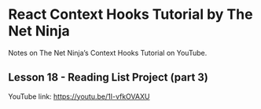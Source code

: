 # React Context Hooks Tutorial by The Net Ninja

Notes on The Net Ninja’s Context Hooks Tutorial on YouTube.

## Lesson 18 - Reading List Project (part 3)

YouTube link: https://youtu.be/1I-vfkOVAXU